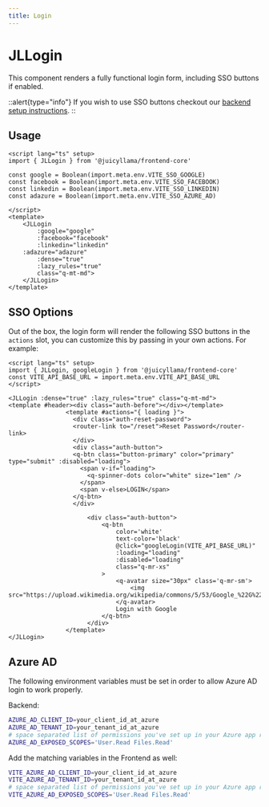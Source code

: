 ```yaml
---
title: Login
---
```


# JLLogin

This component renders a fully functional login form, including SSO buttons if enabled.

::alert{type="info"}
If you wish to use SSO buttons checkout our [backend setup instructions](/backend/core/modules/auth).
::

## Usage

```vue
<script lang="ts" setup>
import { JLLogin } from '@juicyllama/frontend-core'

const google = Boolean(import.meta.env.VITE_SSO_GOOGLE)
const facebook = Boolean(import.meta.env.VITE_SSO_FACEBOOK)
const linkedin = Boolean(import.meta.env.VITE_SSO_LINKEDIN)
const adazure = Boolean(import.meta.env.VITE_SSO_AZURE_AD)

</script>
<template>
	<JLLogin
		:google="google"
		:facebook="facebook"
		:linkedin="linkedin"
    :adazure="adazure"
		:dense="true"
		:lazy_rules="true"
		class="q-mt-md">
	</JLLogin>
</template>
```

## SSO Options

Out of the box, the login form will render the following SSO buttons in the `actions` slot, you can customize this by passing in your own actions. For example:

```vue
<script lang="ts" setup>
import { JLLogin, googleLogin } from '@juicyllama/frontend-core'
const VITE_API_BASE_URL = import.meta.env.VITE_API_BASE_URL
</script>

<JLLogin :dense="true" :lazy_rules="true" class="q-mt-md">
<template #header><div class="auth-before"></div></template>
                <template #actions="{ loading }">
                  <div class="auth-reset-password">
                  <router-link to="/reset">Reset Password</router-link>
                  </div>
                  <div class="auth-button">
                  <q-btn class="button-primary" color="primary" type="submit" :disabled="loading">
                    <span v-if="loading">
                      <q-spinner-dots color="white" size="1em" />
                    </span>
                    <span v-else>LOGIN</span>
                  </q-btn>
                  </div>

                      <div class="auth-button">
                          <q-btn
                              color='white'
                              text-color='black'
                              @click="googleLogin(VITE_API_BASE_URL)"
                              :loading="loading"
                              :disabled="loading"
                              class="q-mr-xs"
                          >
                              <q-avatar size="30px" class='q-mr-sm'>
                                  <img src="https://upload.wikimedia.org/wikipedia/commons/5/53/Google_%22G%22_Logo.svg">
                              </q-avatar>
                              Login with Google
                          </q-btn>
                      </div>
                </template>
</JLLogin>
```


## Azure AD

The following environment variables must be set in order to allow Azure AD login to work properly.

Backend:
```bash
AZURE_AD_CLIENT_ID=your_client_id_at_azure
AZURE_AD_TENANT_ID=your_tenant_id_at_azure
# space separated list of permissions you've set up in your Azure app registrations
AZURE_AD_EXPOSED_SCOPES='User.Read Files.Read'
```

Add the matching variables in the Frontend as well:
```sh
VITE_AZURE_AD_CLIENT_ID=your_client_id_at_azure
VITE_AZURE_AD_TENANT_ID=your_tenant_id_at_azure
# space separated list of permissions you've set up in your Azure app registrations
VITE_AZURE_AD_EXPOSED_SCOPES='User.Read Files.Read'
```